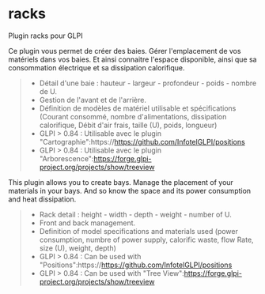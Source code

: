 # racks
Plugin racks pour GLPI

Ce plugin vous permet de créer des baies. Gérer l'emplacement de vos matériels dans vos baies. Et ainsi connaitre l'espace disponible, ainsi que sa consommation électrique et sa dissipation calorifique.
> * Détail d'une baie : hauteur - largeur - profondeur - poids - nombre de U.
> * Gestion de l'avant et de l'arrière.
> * Définition de modèles de matériel utilisable et spécifications (Courant consommé, nombre d'alimentations, dissipation calorifique, Débit d'air frais, taille (U), poids, longueur)
> * GLPI > 0.84 : Utilisable avec le plugin "Cartographie":https://https://github.com/InfotelGLPI/positions
> * GLPI > 0.84 : Utilisable avec le plugin "Arborescence":https://forge.glpi-project.org/projects/show/treeview

This plugin allows you to create bays. Manage the placement of your materials in your bays. And so know the space and its power consumption and heat dissipation.
> * Rack detail : height - width - depth - weight - number of U.
> * Front and back management.
> * Definition of model specifications and materials used (power consumption, numbre of power supply, calorific waste, flow Rate, size (U), weight, depth)
> * GLPI > 0.84 : Can be used with "Positions":https://https://github.com/InfotelGLPI/positions
> * GLPI > 0.84 : Can be used with "Tree View":https://forge.glpi-project.org/projects/show/treeview
